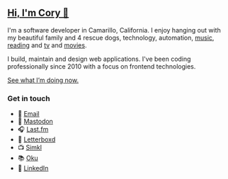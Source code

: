 ## [Hi, I'm Cory 👋](https://coryd.dev)

I'm a software developer in Camarillo, California. I enjoy hanging out with my beautiful family and 4 rescue dogs, technology, automation, <a href="https://www.last.fm/user/cdme_" target="_blank" rel="noopener noreferrer">music</a>, <a href="https://oku.club/user/cory" target="_blank" rel="noopener noreferrer">reading</a> and <a href="https://simkl.com/5795262" target="_blank" rel="noopener noreferrer">tv</a> and <a href="https://letterboxd.com/cdme" target="_blank" rel="noopener noreferrer">movies</a>.

I build, maintain and design web applications. I've been coding professionally since 2010 with a focus on frontend technologies.

[See what I’m doing now.](https://coryd.dev/now)

### Get in touch

- 📧 [Email](mailto:cordial.desk8328@coryd.dev)
- 🐘 <a rel="me" href="https://social.lol/@cory">Mastodon</a>
- 🎧 [Last.fm](https://last.fm/user/cdme_)
- 🎥 [Letterboxd](https://letterboxd.com/cdme)
- 📺 [Simkl](https://simkl.com/5795262)
- 📚 [Oku](https://oku.club/user/cory)
- 👔 [LinkedIn](https://www.linkedin.com/in/cdransf)
